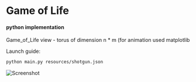 # Game of Life
#### python implementation

Game_of_Life view - torus of dimension n * m (for animation used matplotlib

Launch guide:
```bash
python main.py resources/shotgun.json
```

![Screenshot](https://github.com/vinfinit/Game_of_Life/raw/master/screenshots/image.png "Screenshot")